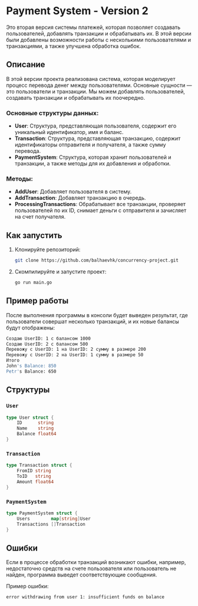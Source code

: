 # Payment System - Version 2

Это вторая версия системы платежей, которая позволяет создавать пользователей, добавлять транзакции и обрабатывать их. В этой версии были добавлены возможности работы с несколькими пользователями и транзакциями, а также улучшена обработка ошибок.

## Описание

В этой версии проекта реализована система, которая моделирует процесс перевода денег между пользователями. Основные сущности — это пользователи и транзакции. Мы можем добавлять пользователей, создавать транзакции и обрабатывать их поочередно.

### Основные структуры данных:

* **User**: Структура, представляющая пользователя, содержит его уникальный идентификатор, имя и баланс.
* **Transaction**: Структура, представляющая транзакцию, содержит идентификаторы отправителя и получателя, а также сумму перевода.
* **PaymentSystem**: Структура, которая хранит пользователей и транзакции, а также методы для их добавления и обработки.

### Методы:

* **AddUser**: Добавляет пользователя в систему.
* **AddTransaction**: Добавляет транзакцию в очередь.
* **ProcessingTransactions**: Обрабатывает все транзакции, проверяет пользователей по их ID, снимает деньги с отправителя и зачисляет на счет получателя.

## Как запустить

1. Клонируйте репозиторий:

   ```bash
   git clone https://github.com/balhaevhk/concurrency-project.git
   ```

2. Скомпилируйте и запустите проект:

   ```bash
   go run main.go
   ```

## Пример работы

После выполнения программы в консоли будет выведен результат, где пользователи совершат несколько транзакций, и их новые балансы будут отображены:

```bash
Создаю UserID: 1 с балансом 1000
Создаю UserID: 2 с балансом 500
Перевожу с UserID: 1 на UserID: 2 сумму в размере 200
Перевожу с UserID: 2 на UserID: 1 сумму в размере 50
Итого
John's Balance: 850
Petr's Balance: 650
```

## Структуры

### `User`

```go
type User struct {
    ID      string
    Name    string
    Balance float64
}
```

### `Transaction`

```go
type Transaction struct {
    FromID string
    ToID   string
    Amount float64
}
```

### `PaymentSystem`

```go
type PaymentSystem struct {
    Users        map[string]User
    Transactions []Transaction
}
```

## Ошибки

Если в процессе обработки транзакций возникают ошибки, например, недостаточно средств на счете пользователя или пользователь не найден, программа выведет соответствующие сообщения.

Пример ошибки:

```
error withdrawing from user 1: insufficient funds on balance
```
